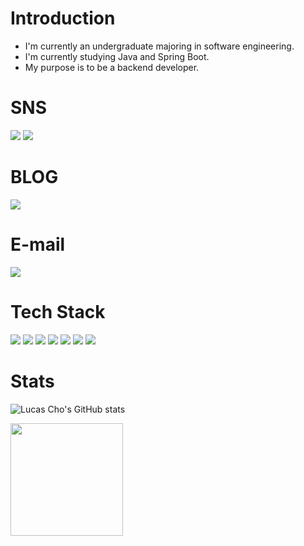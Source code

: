 # Introduction
- I'm currently an undergraduate majoring in software engineering.<br/>
- I'm currently studying Java and Spring Boot.<br/>
- My purpose is to be a backend developer.

# SNS
<a href="https://www.linkedin.com/in/lucas-cho-8081b4264/" target="_blank"><img src="https://img.shields.io/badge/LinkedIn-0A66C2?style=plastic&logo=linkedin&logoColor=white"/></a>
<a href="https://www.instagram.com/lcscho/" target="_blank"><img src="https://img.shields.io/badge/Instagram-E4405F?style=plastic&logo=instagram&logoColor=white"/></a>
  
# BLOG
<a href="https://velog.io/@chocaprio" target="_blank"><img src="https://img.shields.io/badge/velog-20C997?style=plastic&logo=Velog&logoColor=white"/></a>

# E-mail
<img src="https://img.shields.io/badge/lcscho98@gmail.com-EA4335?style=plastic&logo=gmail&logoColor=white"/></a>

# Tech Stack
<img src="https://img.shields.io/badge/Java-007396?style=plastic&logo=java&logoColor=white"/></a>
<img src="https://img.shields.io/badge/SpringBoot-6DB33F?style=plastic&logo=springboot&logoColor=white"/></a>
<img src="https://img.shields.io/badge/Spring-6DB33F?style=plastic&logo=spring&logoColor=white"/></a>
<img src="https://img.shields.io/badge/GitHub-181717?style=plastic&logo=github&logoColor=white"/></a>
<img src="https://img.shields.io/badge/MySQL-4479A1?style=plastic&logo=mysql&logoColor=white"/></a>
<img src="https://img.shields.io/badge/Oracle-F80000?style=plastic&logo=oracle&logoColor=white"/></a>
<img src="https://img.shields.io/badge/Linux-FCC624?style=plastic&logo=linux&logoColor=white"/></a>

# Stats
![Lucas Cho's GitHub stats](https://github-readme-stats.vercel.app/api?username=lcscho&show_icons=true&theme=dark)

<a href="https://github.com/lcscho"><img align="center" style="height:180px" src="https://github-readme-stats.vercel.app/api/top-langs/?username=lcscho&layout=compact&theme=nord&hide_border=true" /></a> 
<!--
**LcsCho/LcsCho** is a ✨ _special_ ✨ repository because its `README.md` (this file) appears on your GitHub profile.

Here are some ideas to get you started:


- 🔭 I’m currently working on ...
- 🌱 I’m currently learning ...
- 👯 I’m looking to collaborate on ...
- 🤔 I’m looking for help with ...
- 💬 Ask me about ...
- 📫 How to reach me: ...
- 😄 Pronouns: ...
- ⚡ Fun fact: ...
-->
